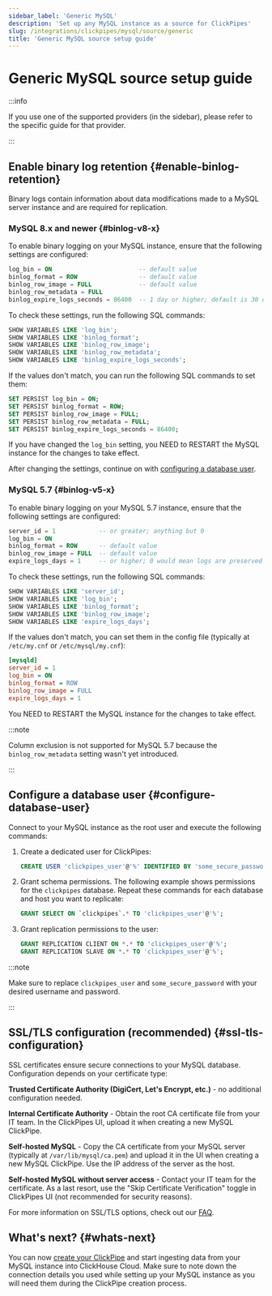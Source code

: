 ```yaml
---
sidebar_label: 'Generic MySQL'
description: 'Set up any MySQL instance as a source for ClickPipes'
slug: /integrations/clickpipes/mysql/source/generic
title: 'Generic MySQL source setup guide'
---
```


# Generic MySQL source setup guide

:::info

If you use one of the supported providers (in the sidebar), please refer to the specific guide for that provider.

:::

## Enable binary log retention {#enable-binlog-retention}

Binary logs contain information about data modifications made to a MySQL server instance and are required for replication.

### MySQL 8.x and newer {#binlog-v8-x}

To enable binary logging on your MySQL instance, ensure that the following settings are configured:

```sql
log_bin = ON                        -- default value
binlog_format = ROW                 -- default value
binlog_row_image = FULL             -- default value
binlog_row_metadata = FULL
binlog_expire_logs_seconds = 86400  -- 1 day or higher; default is 30 days
```

To check these settings, run the following SQL commands:
```sql
SHOW VARIABLES LIKE 'log_bin';
SHOW VARIABLES LIKE 'binlog_format';
SHOW VARIABLES LIKE 'binlog_row_image';
SHOW VARIABLES LIKE 'binlog_row_metadata';
SHOW VARIABLES LIKE 'binlog_expire_logs_seconds';
```

If the values don't match, you can run the following SQL commands to set them:
```sql
SET PERSIST log_bin = ON;
SET PERSIST binlog_format = ROW;
SET PERSIST binlog_row_image = FULL;
SET PERSIST binlog_row_metadata = FULL;
SET PERSIST binlog_expire_logs_seconds = 86400;
```

If you have changed the `log_bin` setting, you NEED to RESTART the MySQL instance for the changes to take effect.

After changing the settings, continue on with [configuring a database user](#configure-database-user).

### MySQL 5.7 {#binlog-v5-x}

To enable binary logging on your MySQL 5.7 instance, ensure that the following settings are configured:

```sql
server_id = 1            -- or greater; anything but 0
log_bin = ON
binlog_format = ROW      -- default value
binlog_row_image = FULL  -- default value
expire_logs_days = 1     -- or higher; 0 would mean logs are preserved forever
```

To check these settings, run the following SQL commands:
```sql
SHOW VARIABLES LIKE 'server_id';
SHOW VARIABLES LIKE 'log_bin';
SHOW VARIABLES LIKE 'binlog_format';
SHOW VARIABLES LIKE 'binlog_row_image';
SHOW VARIABLES LIKE 'expire_logs_days';
```

If the values don't match, you can set them in the config file (typically at `/etc/my.cnf` or `/etc/mysql/my.cnf`):
```ini
[mysqld]
server_id = 1
log_bin = ON
binlog_format = ROW
binlog_row_image = FULL
expire_logs_days = 1
```

You NEED to RESTART the MySQL instance for the changes to take effect.

:::note

Column exclusion is not supported for MySQL 5.7 because the `binlog_row_metadata` setting wasn't yet introduced.

:::

## Configure a database user {#configure-database-user}

Connect to your MySQL instance as the root user and execute the following commands:

1. Create a dedicated user for ClickPipes:

    ```sql
    CREATE USER 'clickpipes_user'@'%' IDENTIFIED BY 'some_secure_password';
    ```

2. Grant schema permissions. The following example shows permissions for the `clickpipes` database. Repeat these commands for each database and host you want to replicate:

    ```sql
    GRANT SELECT ON `clickpipes`.* TO 'clickpipes_user'@'%';
    ```

3. Grant replication permissions to the user:

    ```sql
    GRANT REPLICATION CLIENT ON *.* TO 'clickpipes_user'@'%';
    GRANT REPLICATION SLAVE ON *.* TO 'clickpipes_user'@'%';
    ```

:::note

Make sure to replace `clickpipes_user` and `some_secure_password` with your desired username and password.

:::

## SSL/TLS configuration (recommended) {#ssl-tls-configuration}

SSL certificates ensure secure connections to your MySQL database. Configuration depends on your certificate type:

**Trusted Certificate Authority (DigiCert, Let's Encrypt, etc.)** - no additional configuration needed.

**Internal Certificate Authority** - Obtain the root CA certificate file from your IT team. In the ClickPipes UI, upload it when creating a new MySQL ClickPipe.

**Self-hosted MySQL** - Copy the CA certificate from your MySQL server (typically at `/var/lib/mysql/ca.pem`) and upload it in the UI when creating a new MySQL ClickPipe. Use the IP address of the server as the host.

**Self-hosted MySQL without server access** - Contact your IT team for the certificate. As a last resort, use the "Skip Certificate Verification" toggle in ClickPipes UI (not recommended for security reasons).

For more information on SSL/TLS options, check out our [FAQ](https://clickhouse.com/docs/integrations/clickpipes/mysql/faq#tls-certificate-validation-error).

## What's next? {#whats-next}

You can now [create your ClickPipe](../index.md) and start ingesting data from your MySQL instance into ClickHouse Cloud.
Make sure to note down the connection details you used while setting up your MySQL instance as you will need them during the ClickPipe creation process.